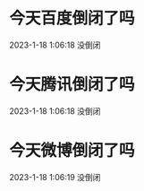 # 今天百度倒闭了吗

2023-1-18 1:06:18 没倒闭

# 今天腾讯倒闭了吗

2023-1-18 1:06:18 没倒闭

# 今天微博倒闭了吗

2023-1-18 1:06:19 没倒闭

